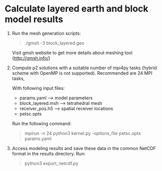 Calculate layered earth and block model results
===============================================

1. Run the mesh generation scripts:

   > ./gmsh -3 block_layered.geo

   Visit gmsh website to get more details about meshing tool
   (http://gmsh.info/)

2. Compute p2 solutions with a suitable number of mpi4py tasks (hybrid
   scheme with OpenMP is not supported). Recommended are 24 MPI tasks,

   With following input files:

    - params.yaml --> model parameters
    - block_layered.msh --> tetrahedral mesh
    - receiver_pos.h5 --> spatial receiver locations
    - petsc.opts

   Run the following command:

   > mpirun -n 24 python3 kernel.py -options_file petsc.opts params.yaml

3. Access modeling results and save these data in the common NetCDF format
   in the results directory. Run:

   > python3 export_netcdf.py
